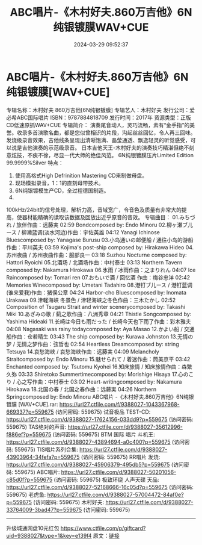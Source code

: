 ﻿---
title: ABC唱片-《木村好夫.860万吉他》6N纯银镀膜WAV+CUE
date: 2024-03-29 09:52:37
categories: 试音碟、非卖品、发烧碟
tags: 纯音雅乐
---
# ABC唱片-《木村好夫.860万吉他》6N纯银镀膜[WAV+CUE]

专辑名称：木村好夫 860万吉他[6N纯银镀膜]
专辑艺人：木村好夫
发行公司：爱必希ABC国际唱片
ISBN：9787884818709
发行时间：2017年
资源类型：正版CD低速原抓WAV+CUE
专辑简介：
演奏尾音动人，灵巧流畅，素有“金手指”的美誉。收录多首演歌名曲，都是您似曾相识的片段，沟起丝丝回忆，令人再三回味。发烧级录音效果，吉他线条呈现出清晰饱满、晶莹通透、飘逸轻灵的听觉感受，可以说是吉他演奏的示范级录音。
日本吉他天王-木村好夫的演奏技巧精湛但绝不刻意炫技，不疾不徐，尽显一代大师的绝佳风范。
6N纯银镀膜压片Limited Edition 99.9999%Silver 特点：
1. 使用高格式High Defrinition Mastering CD来制做母盘。
2. 现场模拟录音，1：1的直刻母带技术。
3. 6N纯银镀模生产CD，全过程德国制造。
4.
100kHz/24bit的信号处理，解析力高，音域宽广，令音色及质量有非常大的提高，使器材能精确的读取该数据及回放出近乎原音的音效。
专辑曲目：
01.みちづれ / 旅伴作曲：远藤実 02:59
Bondcomposed by: Endo Minoru
02.柳ヶ瀬ブ儿ース / 柳濑蓝调(淡水河边)作曲：宇佐英雄 04:12
Yanagi Ichinose Bluescomposed by: Yanagase Burusu
03.小岛通いの邮便船 / 通往小岛的游船作曲：平川英夫 03:59
Kojima's post-ship composed by: Hirakawa Hideo
04.苏州夜曲 / 苏州夜曲作曲：服部良一 03:18
Suzhou Nocturne composed by: Hattori Ryoichi
05.北酒场 / 北酒场作曲：中村泰士 03:13
Northern Tavern composed by: Nakamura Hirokawa
06.氷雨 / 冰雨作曲：之まりれん 04:07
Ice Raincomposed by: Tomari ren
07.おもいで酒 / 回忆酒 作曲：梅谷忠洋 02:42
Memories Winecomposed by: Umetani Tadahiro
08.港钉ブ儿ース / 港钉蓝调(谁来爱我)作曲：猪俣公章 04:24
Harbor-cho Bluescomposed by: Inomata Urakawa
09.津軽海峡 冬景色 / 津轻海峡之冬色作曲：三木たかし 02:52
Composition of Tsugaru Strait and winter scenerycomposed by:
Takashi Miki
10.あざみの歌 / 蓟之歌作曲：八洲秀章 04:21
Thistle Songcomposed by: Yashima Hideaki
11.长崎は今日も雨だった / 长崎今天也下雨了作曲：彩木雅夫 04:08
Nagasaki was rainy todaycomposed by: Aya Masao
12.かよい船 / 交通船作曲：仓若晴生 03:43
The ship composed by: Kurawa Johnston
13.无情の梦 / 无情之梦作曲：弦哲也 02:54
Heartless Dreamcomposed by: string Tetsuya
14.哀愁海峡 / 哀愁海峡作曲：远藤実 04:09
Melancholy Straitcomposed by: Endo Minoru
15.魅せられて / 着迷作曲：筒美京平 03:42
Enchanted composed by: Tsutomu Kyohei
16.知床旅情 / 知床旅情作曲：森繁久弥 03:33
Shiretoko Summertimecomposed by: Morishige Hisaya
17.心のこり / 心之写作曲：中村泰士 03:02
Heart-writingcomposed by: Nakamura Hirokawa
18.北国の春 / 北国之春作曲：远藤実 04:26
Northern Springcomposed by: Endo Minoru
ABC唱片 -《木村好夫.860万吉他》6N纯银镀膜 [WAV+CUE].rar: https://url27.ctfile.com/f/9388027-1043367968-669337?p=559675
(访问密码: 559675)
试音极品 TEST-CD: https://url27.ctfile.com/d/9388027-17624156-033dd9?p=559675
(访问密码: 559675)
TAS绝对的声音: https://url27.ctfile.com/d/9388027-35612996-f886ef?p=559675
(访问密码: 559675)
BTM 国际 唱片 斗机王: https://url27.ctfile.com/d/9388027-43894694-a0c400?p=559675
(访问密码: 559675)
TIS唱片系列合集: https://url27.ctfile.com/d/9388027-43903964-34fefa?p=559675
(访问密码: 559675)
RR唱片 发烧: https://url27.ctfile.com/d/9388027-45906379-495db5?p=559675
(访问密码: 559675)
ABC唱片: https://url27.ctfile.com/d/9388027-50201056-c85d0f?p=559675
(访问密码: 559675)
极致环绕 人声天碟 天品: https://url27.ctfile.com/d/9388027-52168666-16c05d?p=559675
(访问密码: 559675)
老虎鱼: https://url27.ctfile.com/d/9388027-57004472-84af0e?p=559675
(访问密码: 559675)
木村好夫: https://url27.ctfile.com/d/9388027-33764009-3bad47?p=559675
(访问密码: 559675)
**************************
升级城通网盘10元红包 https://www.ctfile.com/p/giftcard?uid=9388027&type=1&key=e139f4
原文：[链接](https://blog.sina.com.cn/s/blog_1647c7e76010314w1.html)